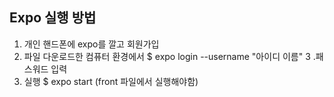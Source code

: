 ## Expo 실행 방법
1. 개인 핸드폰에 expo를 깔고 회원가입
2. 파일 다운로드한 컴퓨터 환경에서 $ expo login --username "아이디 이름"
3 .패스워드 입력
4. 실행 $ expo start (front 파일에서 실행해야함)
